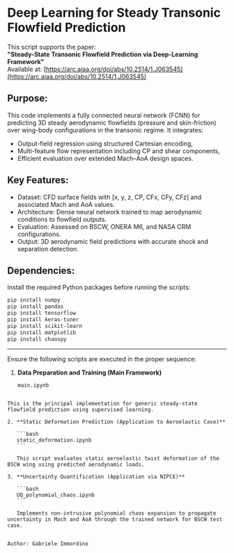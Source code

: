Deep Learning for Steady Transonic Flowfield Prediction
====================================================================

This script supports the paper:  
**"Steady-State Transonic Flowfield Prediction via Deep-Learning Framework"**  
Available at: [https://arc.aiaa.org/doi/abs/10.2514/1.J063545](https://arc.aiaa.org/doi/abs/10.2514/1.J063545)


Purpose:
--------
This code implements a fully connected neural network (FCNN) for predicting 3D steady aerodynamic flowfields (pressure and skin-friction) over wing-body configurations in the transonic regime. It integrates:

- Output-field regression using structured Cartesian encoding,
- Multi-feature flow representation including CP and shear components,
- Efficient evaluation over extended Mach–AoA design spaces.

Key Features:
-------------
- Dataset: CFD surface fields with [x, y, z, CP, CFx, CFy, CFz] and associated Mach and AoA values.
- Architecture: Dense neural network trained to map aerodynamic conditions to flowfield outputs.
- Evaluation: Assessed on BSCW, ONERA M6, and NASA CRM configurations.
- Output: 3D aerodynamic field predictions with accurate shock and separation detection.

Dependencies:
-------------
Install the required Python packages before running the scripts:

```bash
pip install numpy
pip install pandas
pip install tensorflow
pip install keras-tuner
pip install scikit-learn
pip install matplotlib
pip install chaospy
```
-------------
Ensure the following scripts are executed in the proper sequence:

1. **Data Preparation and Training (Main Framework)**

   ```bash
   main.ipynb
````

This is the principal implementation for generic steady-state flowfield prediction using supervised learning.

2. **Static Deformation Prediction (Application to Aeroelastic Case)**

   ```bash
   static_deformation.ipynb
   ```

   This script evaluates static aeroelastic twist deformation of the BSCW wing using predicted aerodynamic loads.

3. **Uncertainty Quantification (Application via NIPCE)**

   ```bash
   UQ_polynomial_chaos.ipynb
   ```

   Implements non-intrusive polynomial chaos expansion to propagate uncertainty in Mach and AoA through the trained network for BSCW test case.


Author: Gabriele Immordino

